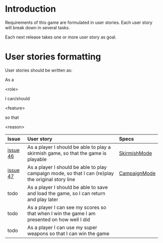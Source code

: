 # Introduction #

Requirements of this game are formulated in user stories. Each user story will break down in several tasks.

Each next release takes one or more user story as goal.

# User stories formatting #
User stories should be written as:

As a 

&lt;role&gt;

 I can/should 

&lt;feature&gt;

 so that 

&lt;reason&gt;



| Issue | User story | Specs |
|:------|:-----------|:------|
| [issue 46](https://code.google.com/p/dune2themaker/issues/detail?id=46) | As a player I should be able to play a skirmish game, so that the game is playable | [SkirmishMode](SkirmishMode.md) |
| [issue 47](https://code.google.com/p/dune2themaker/issues/detail?id=47) | As a player I should be able to play campaign mode, so that I can (re)play the original story line | [CampaignMode](CampaignMode.md) |
| todo | As a player I should be able to save and load the game, so I can return and play later |  |
| todo | As a player I can see my scores so that when I win the game I am presented on how well I did |  |
| todo | As a player I can use my super weapons so that I can win the game |  |